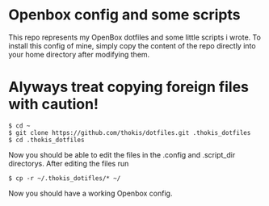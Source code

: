 # Openbox config and some scripts

This repo represents my OpenBox dotfiles and some little scripts i wrote.
To install this config of mine, simply copy the content of the repo directly into your home directory after modifying them.

# Alyways treat copying foreign files with caution!

    $ cd ~
    $ git clone https://github.com/thokis/dotfiles.git .thokis_dotfiles
    $ cd .thokis_dotfiles
    
Now you should be able to edit the files in the .config and .script_dir directorys. After editing the files run

    $ cp -r ~/.thokis_dotifles/* ~/
    
Now you should have a working Openbox config.
